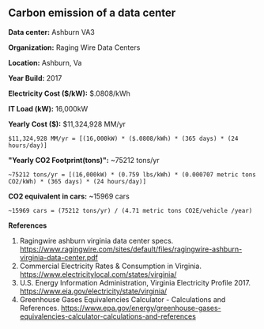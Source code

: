 ## Carbon emission of a data center

**Data center:** Ashburn VA3

**Organization:** Raging Wire Data Centers

**Location:** Ashburn, Va

**Year Build:** 2017

**Electricity Cost ($/kW):**  $.0808/kWh

**IT Load (kW):**  16,000kW 

**Yearly Cost ($):**  $11,324,928 MM/yr

```
$11,324,928 MM/yr = [(16,000kW) * ($.0808/kWh) * (365 days) * (24 hours/day)]
```

**"Yearly CO2 Footprint(tons)":** ~75212 tons/yr

```
~75212 tons/yr = [(16,000kW) * (0.759 lbs/kWh) * (0.000707 metric tons CO2/kWh) * (365 days) * (24 hours/day)]
```

**CO2 equivalent in cars:** ~15969 cars

```
~15969 cars = (75212 tons/yr) / (4.71 metric tons CO2E/vehicle /year) 
```

**References**  

1. Ragingwire ashburn virginia data center specs. https://www.ragingwire.com/sites/default/files/ragingwire-ashburn-virginia-data-center.pdf
2. Commercial Electricity Rates & Consumption in Virginia. https://www.electricitylocal.com/states/virginia/
3. U.S. Energy Information Administration, Virginia Electricity Profile 2017. https://www.eia.gov/electricity/state/virginia/
4. Greenhouse Gases Equivalencies Calculator - Calculations and References. https://www.epa.gov/energy/greenhouse-gases-equivalencies-calculator-calculations-and-references
